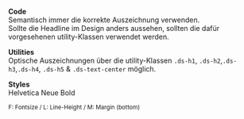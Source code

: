__Code__  
Semantisch immer die korrekte Auszeichnung verwenden.  
Sollte die Headline im Design anders aussehen, sollten die dafür vorgesehenen utility-Klassen verwendet werden.  

__Utilities__  
Optische Auszeichnungen über die utility-Klassen `.ds-h1`, `.ds-h2`,`.ds-h3`,`.ds-h4`, `.ds-h5` & `.ds-text-center` möglich.

__Styles__  
Helvetica Neue Bold   

<small>F: Fontsize / L: Line-Height / M: Margin (bottom)</small>
